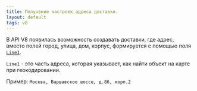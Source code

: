 ```yaml
---
title: Получение настроек адреса доставки.
layout: default
tags: v8
---
```

В API V8 появилась возможность создавать доставки, где адрес, вместо полей город, улица, дом, корпус, формируется с помощью поля [`Line1`](https://iiko.github.io/front.api.sdk/v8/html/P_Resto_Front_Api_Data_Brd_IAddress_Line1.htm).

``Line1`` - это часть адреса, которая указывает, как найти объект на карте при геокодировании.

Пример: ``Москва, Варшавское шоссе, д.86, корп.2``

